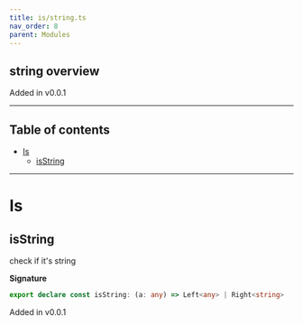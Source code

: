 ```yaml
---
title: is/string.ts
nav_order: 8
parent: Modules
---
```


## string overview

Added in v0.0.1

---

<h2 class="text-delta">Table of contents</h2>

- [Is](#is)
  - [isString](#isstring)

---

# Is

## isString

check if it's string

**Signature**

```ts
export declare const isString: (a: any) => Left<any> | Right<string>
```

Added in v0.0.1
